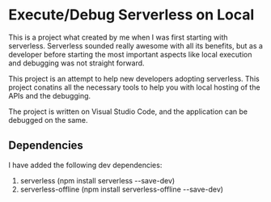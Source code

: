 # Execute/Debug Serverless on Local

This is a project what created by me when I was first starting with serverless. Serverless sounded really awesome with all its benefits, but as a developer before starting the most important aspects like local execution and debugging was not straight forward.

This project is an attempt to help new developers adopting serverless. This project conatins all the necessary tools to help you with local hosting of the APIs and the debugging.

The project is written on Visual Studio Code, and the application can be debugged on the same.

## Dependencies

I have added the following dev dependencies:
1. serverless (npm install serverless --save-dev)
2. serverless-offline (npm install serverless-offline --save-dev)
